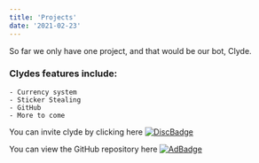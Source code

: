 ```yaml
---
title: 'Projects'
date: '2021-02-23'
---
```


So far we only have one project, and that would
be our bot, Clyde.

### Clydes features include:

    - Currency system 
    - Sticker Stealing
    - GitHub
    - More to come

You can invite clyde by clicking here [![DiscBadge]][DiscLink]

You can view the GitHub repository here [![AdBadge]][AdLink]

[AdBadge]: https://img.shields.io/badge/Clyde-Ad%20Nauseam-red?style=flat&logo=github
[AdLink]: https://github.com/ad-nauseam/ad-nauseam

[DiscBadge]: https://img.shields.io/badge/Invite%20Me!-808080?style=flat&logo=discord
[DiscLink]: https://discord.com/api/oauth2/authorize?client_id=806564586211770399&permissions=8&scope=applications.commands%20bot